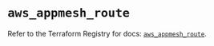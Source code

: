 # `aws_appmesh_route`

Refer to the Terraform Registry for docs: [`aws_appmesh_route`](https://registry.terraform.io/providers/hashicorp/aws/5.34.0/docs/resources/appmesh_route).
